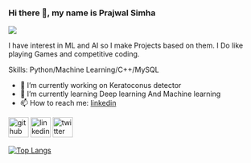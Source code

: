 ### Hi there 👋, my name is Prajwal Simha
![](https://www.google.com/imgres?imgurl=https%3A%2F%2Fi.ytimg.com%2Fvi%2Fzecueq-mo4M%2Fmaxresdefault.jpg&imgrefurl=https%3A%2F%2Fwww.youtube.com%2Fwatch%3Fv%3Dzecueq-mo4M&tbnid=4kxbyVqzDzrtDM&vet=12ahUKEwjKtrK5yaz3AhUhgWMGHa0UAzkQMygVegUIARDiAQ..i&docid=pfmRjzUBQI1A-M&w=1280&h=720&q=hello%20world&ved=2ahUKEwjKtrK5yaz3AhUhgWMGHa0UAzkQMygVegUIARDiAQ)

I have interest in ML and AI so I make Projects based on them. I Do like playing Games and competitive coding.

Skills: Python/Machine Learning/C++/MySQL

- 🔭 I’m currently working on Keratoconus detector 
- 🌱 I’m currently learning Deep learning And Machine learning  
- 📫 How to reach me: [linkedin](https://www.linkedin.com/in/prajwal-simha-15857b1a2) 


[<img src='https://cdn.jsdelivr.net/npm/simple-icons@3.0.1/icons/github.svg' alt='github' height='40'>](https://github.com/prajwal470)  [<img src='https://cdn.jsdelivr.net/npm/simple-icons@3.0.1/icons/linkedin.svg' alt='linkedin' height='40'>](https://www.linkedin.com/in/https://www.linkedin.com/in/prajwal-simha-15857b1a2/)  [<img src='https://cdn.jsdelivr.net/npm/simple-icons@3.0.1/icons/twitter.svg' alt='twitter' height='40'>](https://twitter.com/@Prajwalsimha47)  

[![Top Langs](https://github-readme-stats.vercel.app/api/top-langs/?username=prajwal470)](https://github.com/anuraghazra/github-readme-stats)

